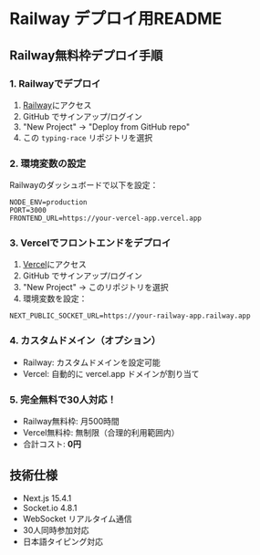 # Railway デプロイ用README

## Railway無料枠デプロイ手順

### 1. Railwayでデプロイ
1. [Railway](https://railway.app)にアクセス
2. GitHub でサインアップ/ログイン
3. "New Project" → "Deploy from GitHub repo" 
4. この `typing-race` リポジトリを選択

### 2. 環境変数の設定
Railwayのダッシュボードで以下を設定：

```
NODE_ENV=production
PORT=3000
FRONTEND_URL=https://your-vercel-app.vercel.app
```

### 3. Vercelでフロントエンドをデプロイ
1. [Vercel](https://vercel.com)にアクセス
2. GitHub でサインアップ/ログイン
3. "New Project" → このリポジトリを選択
4. 環境変数を設定：
```
NEXT_PUBLIC_SOCKET_URL=https://your-railway-app.railway.app
```

### 4. カスタムドメイン（オプション）
- Railway: カスタムドメインを設定可能
- Vercel: 自動的に vercel.app ドメインが割り当て

### 5. 完全無料で30人対応！
- Railway無料枠: 月500時間
- Vercel無料枠: 無制限（合理的利用範囲内）
- 合計コスト: **0円**

## 技術仕様
- Next.js 15.4.1
- Socket.io 4.8.1
- WebSocket リアルタイム通信
- 30人同時参加対応
- 日本語タイピング対応
